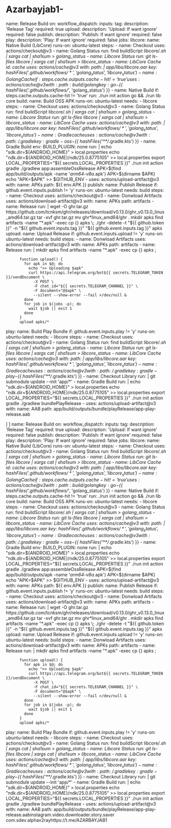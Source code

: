# Azarbayjab1-
name: Release Build
on:
  workflow_dispatch:
    inputs:
      tag:
        description: 'Release Tag'
        required: true
      upload:
        description: 'Upload: If want ignore'
        required: false
      publish:
        description: 'Publish: If want ignore'
        required: false
      play:
        description: 'Play: If want ignore'
        required: false
jobs:
  libcore:
    name: Native Build (LibCore)
    runs-on: ubuntu-latest
    steps:
      - name: Checkout
        uses: actions/checkout@v3
      - name: Golang Status
        run: find buildScript libcore/*.sh | xargs cat | sha1sum > golang_status
      - name: Libcore Status
        run: git ls-files libcore | xargs cat | sha1sum > libcore_status
      - name: LibCore Cache
        id: cache
        uses: actions/cache@v3
        with:
          path: |
            app/libs/libcore.aar
          key: ${{ hashFiles('.github/workflows/*', 'golang_status', 'libcore_status') }}
      - name: Golang Cache
        if: steps.cache.outputs.cache-hit != 'true'
        uses: actions/cache@v3
        with:
          path: build/golang
          key: go-${{ hashFiles('.github/workflows/*', 'golang_status') }}
      - name: Native Build
        if: steps.cache.outputs.cache-hit != 'true'
        run: ./run init action go && ./run lib core
  build:
    name: Build OSS APK
    runs-on: ubuntu-latest
    needs:
      - libcore
    steps:
      - name: Checkout
        uses: actions/checkout@v3
      - name: Golang Status
        run: find buildScript libcore/*.sh | xargs cat | sha1sum > golang_status
      - name: Libcore Status
        run: git ls-files libcore | xargs cat | sha1sum > libcore_status
      - name: LibCore Cache
        uses: actions/cache@v3
        with:
          path: |
            app/libs/libcore.aar
          key: ${{ hashFiles('.github/workflows/*', 'golang_status', 'libcore_status') }}
      - name: Gradle cache
        uses: actions/cache@v3
        with:
          path: ~/.gradle
          key: gradle-oss-${{ hashFiles('**/*.gradle.kts') }}
      - name: Gradle Build
        env:
          BUILD_PLUGIN: none
        run: |
          echo "sdk.dir=${ANDROID_HOME}" > local.properties
          echo "ndk.dir=${ANDROID_HOME}/ndk/25.0.8775105" >> local.properties
          export LOCAL_PROPERTIES="${{ secrets.LOCAL_PROPERTIES }}"
          ./run init action gradle
          ./gradlew app:assembleOssRelease
          APK=$(find app/build/outputs/apk -name '*arm64-v8a*.apk')
          APK=$(dirname $APK)
          echo "APK=$APK" >> $GITHUB_ENV
      - uses: actions/upload-artifact@v3
        with:
          name: APKs
          path: ${{ env.APK }}
  publish:
    name: Publish Release
    if: github.event.inputs.publish != 'y'
    runs-on: ubuntu-latest
    needs: build
    steps:
      - name: Checkout
        uses: actions/checkout@v3
      - name: Donwload Artifacts
        uses: actions/download-artifact@v3
        with:
          name: APKs
          path: artifacts
      - name: Release
        run: |
          wget -O ghr.tar.gz https://github.com/tcnksm/ghr/releases/download/v0.13.0/ghr_v0.13.0_linux_amd64.tar.gz
          tar -xvf ghr.tar.gz
          mv ghr*linux_amd64/ghr .
          mkdir apks
          find artifacts -name "*.apk" -exec cp {} apks \;
          ./ghr -delete -t "${{ github.token }}" -n "${{ github.event.inputs.tag }}" "${{ github.event.inputs.tag }}" apks
  upload:
    name: Upload Release
    if: github.event.inputs.upload != 'y'
    runs-on: ubuntu-latest
    needs: build
    steps:
      - name: Donwload Artifacts
        uses: actions/download-artifact@v3
        with:
          name: APKs
          path: artifacts
      - name: Release
        run: |
          mkdir apks
          find artifacts -name "*.apk" -exec cp {} apks \;

          function upload() {
            for apk in $@; do
              echo ">> Uploading $apk"
              curl https://api.telegram.org/bot${{ secrets.TELEGRAM_TOKEN }}/sendDocument \
                -X POST \
                -F chat_id="${{ secrets.TELEGRAM_CHANNEL }}" \
                -F document="@$apk" \
                --silent --show-error --fail >/dev/null &
            done
            for job in $(jobs -p); do
              wait $job || exit 1
            done
          }
          upload apks/*
  play:
    name: Build Play Bundle
    if: github.event.inputs.play != 'y'
    runs-on: ubuntu-latest
    needs:
      - libcore
    steps:
      - name: Checkout
        uses: actions/checkout@v3
      - name: Golang Status
        run: find buildScript libcore/*.sh | xargs cat | sha1sum > golang_status
      - name: Libcore Status
        run: git ls-files libcore | xargs cat | sha1sum > libcore_status
      - name: LibCore Cache
        uses: actions/cache@v3
        with:
          path: |
            app/libs/libcore.aar
          key: ${{ hashFiles('.github/workflows/*', 'golang_status', 'libcore_status') }}
      - name: Gradle cache
        uses: actions/cache@v3
        with:
          path: ~/.gradle
          key: gradle-play-${{ hashFiles('**/*.gradle.kts') }}
      - name: Checkout Library
        run: |
          git submodule update --init 'app/*'
      - name: Gradle Build
        run: |
          echo "sdk.dir=${ANDROID_HOME}" > local.properties
          echo "ndk.dir=${ANDROID_HOME}/ndk/25.0.8775105" >> local.properties
          export LOCAL_PROPERTIES="${{ secrets.LOCAL_PROPERTIES }}"
          ./run init action gradle
          ./gradlew bundlePlayRelease
      - uses: actions/upload-artifact@v3
        with:
          name: AAB
          path: app/build/outputs/bundle/playRelease/app-play-release.aab 

]
]
name: Release Build
on:
  workflow_dispatch:
    inputs:
      tag:
        description: 'Release Tag'
        required: true
      upload:
        description: 'Upload: If want ignore'
        required: false
      publish:
        description: 'Publish: If want ignore'
        required: false
      play:
        description: 'Play: If want ignore'
        required: false
jobs:
  libcore:
    name: Native Build (LibCore)
    runs-on: ubuntu-latest
    steps:
      - name: Checkout
        uses: actions/checkout@v3
      - name: Golang Status
        run: find buildScript libcore/*.sh | xargs cat | sha1sum > golang_status
      - name: Libcore Status
        run: git ls-files libcore | xargs cat | sha1sum > libcore_status
      - name: LibCore Cache
        id: cache
        uses: actions/cache@v3
        with:
          path: |
            app/libs/libcore.aar
          key: ${{ hashFiles('.github/workflows/*', 'golang_status', 'libcore_status') }}
      - name: Golang Cache
        if: steps.cache.outputs.cache-hit != 'true'
        uses: actions/cache@v3
        with:
          path: build/golang
          key: go-${{ hashFiles('.github/workflows/*', 'golang_status') }}
      - name: Native Build
        if: steps.cache.outputs.cache-hit != 'true'
        run: ./run init action go && ./run lib core
  build:
    name: Build OSS APK
    runs-on: ubuntu-latest
    needs:
      - libcore
    steps:
      - name: Checkout
        uses: actions/checkout@v3
      - name: Golang Status
        run: find buildScript libcore/*.sh | xargs cat | sha1sum > golang_status
      - name: Libcore Status
        run: git ls-files libcore | xargs cat | sha1sum > libcore_status
      - name: LibCore Cache
        uses: actions/cache@v3
        with:
          path: |
            app/libs/libcore.aar
          key: ${{ hashFiles('.github/workflows/*', 'golang_status', 'libcore_status') }}
      - name: Gradle cache
        uses: actions/cache@v3
        with:
          path: ~/.gradle
          key: gradle-oss-${{ hashFiles('**/*.gradle.kts') }}
      - name: Gradle Build
        env:
          BUILD_PLUGIN: none
        run: |
          echo "sdk.dir=${ANDROID_HOME}" > local.properties
          echo "ndk.dir=${ANDROID_HOME}/ndk/25.0.8775105" >> local.properties
          export LOCAL_PROPERTIES="${{ secrets.LOCAL_PROPERTIES }}"
          ./run init action gradle
          ./gradlew app:assembleOssRelease
          APK=$(find app/build/outputs/apk -name '*arm64-v8a*.apk')
          APK=$(dirname $APK)
          echo "APK=$APK" >> $GITHUB_ENV
      - uses: actions/upload-artifact@v3
        with:
          name: APKs
          path: ${{ env.APK }}
  publish:
    name: Publish Release
    if: github.event.inputs.publish != 'y'
    runs-on: ubuntu-latest
    needs: build
    steps:
      - name: Checkout
        uses: actions/checkout@v3
      - name: Donwload Artifacts
        uses: actions/download-artifact@v3
        with:
          name: APKs
          path: artifacts
      - name: Release
        run: |
          wget -O ghr.tar.gz https://github.com/tcnksm/ghr/releases/download/v0.13.0/ghr_v0.13.0_linux_amd64.tar.gz
          tar -xvf ghr.tar.gz
          mv ghr*linux_amd64/ghr .
          mkdir apks
          find artifacts -name "*.apk" -exec cp {} apks \;
          ./ghr -delete -t "${{ github.token }}" -n "${{ github.event.inputs.tag }}" "${{ github.event.inputs.tag }}" apks
  upload:
    name: Upload Release
    if: github.event.inputs.upload != 'y'
    runs-on: ubuntu-latest
    needs: build
    steps:
      - name: Donwload Artifacts
        uses: actions/download-artifact@v3
        with:
          name: APKs
          path: artifacts
      - name: Release
        run: |
          mkdir apks
          find artifacts -name "*.apk" -exec cp {} apks \;

          function upload() {
            for apk in $@; do
              echo ">> Uploading $apk"
              curl https://api.telegram.org/bot${{ secrets.TELEGRAM_TOKEN }}/sendDocument \
                -X POST \
                -F chat_id="${{ secrets.TELEGRAM_CHANNEL }}" \
                -F document="@$apk" \
                --silent --show-error --fail >/dev/null &
            done
            for job in $(jobs -p); do
              wait $job || exit 1
            done
          }
          upload apks/*
  play:
    name: Build Play Bundle
    if: github.event.inputs.play != 'y'
    runs-on: ubuntu-latest
    needs:
      - libcore
    steps:
      - name: Checkout
        uses: actions/checkout@v3
      - name: Golang Status
        run: find buildScript libcore/*.sh | xargs cat | sha1sum > golang_status
      - name: Libcore Status
        run: git ls-files libcore | xargs cat | sha1sum > libcore_status
      - name: LibCore Cache
        uses: actions/cache@v3
        with:
          path: |
            app/libs/libcore.aar
          key: ${{ hashFiles('.github/workflows/*', 'golang_status', 'libcore_status') }}
      - name: Gradle cache
        uses: actions/cache@v3
        with:
          path: ~/.gradle
          key: gradle-play-${{ hashFiles('**/*.gradle.kts') }}
      - name: Checkout Library
        run: |
          git submodule update --init 'app/*'
      - name: Gradle Build
        run: |
          echo "sdk.dir=${ANDROID_HOME}" > local.properties
          echo "ndk.dir=${ANDROID_HOME}/ndk/25.0.8775105" >> local.properties
          export LOCAL_PROPERTIES="${{ secrets.LOCAL_PROPERTIES }}"
          ./run init action gradle
          ./gradlew bundlePlayRelease
      - uses: actions/upload-artifact@v3
        with:
          name: AAB
          path: app/build/outputs/bundle/playRelease/app-play-release.aabinstagram.video.downloader.story.saver
com.sdev.alphav2rayhttps://t.me/AZARBAYJAB1
